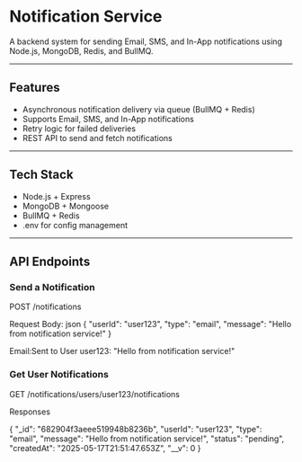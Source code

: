 # Notification Service

A backend system for sending Email, SMS, and In-App notifications using Node.js, MongoDB, Redis, and BullMQ.

---

## Features

- Asynchronous notification delivery via queue (BullMQ + Redis)
- Supports Email, SMS, and In-App notifications
- Retry logic for failed deliveries
- REST API to send and fetch notifications

---

## Tech Stack

- Node.js + Express
- MongoDB + Mongoose
- BullMQ + Redis
- .env for config management

---

## API Endpoints

### Send a Notification

POST /notifications

Request Body:
json
{
  "userId": "user123",
  "type": "email", 
  "message": "Hello from notification service!"
}

Email:Sent to User user123: "Hello from notification service!"    

### Get User Notifications

GET /notifications/users/user123/notifications

Responses

{
        "_id": "682904f3aeee519948b8236b",
        "userId": "user123",
        "type": "email",
        "message": "Hello from notification service!",
        "status": "pending",
        "createdAt": "2025-05-17T21:51:47.653Z",
        "__v": 0
    }

